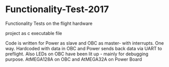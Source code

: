 # Functionality-Test-2017
Functionality Tests on the flight hardware 

project as c executable file 

Code is written for Power as slave and OBC as master- with interrupts. One way.
Hardcoded with data in OBC and Power sends back data via UART to preflight.
Also LEDs on OBC have been lit up - mainly for debugging purpose.
 AtMEGA128A on OBC and AtMEGA32A on Power Board